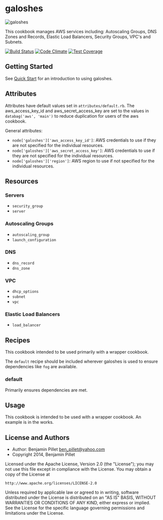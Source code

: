 galoshes
=============

![galoshes](http://www.whistlestopgrill.com/site/wp-content/uploads/Don-t-forget-you-galoshes-flora-and-fauna-18590881-500-357.jpg)

This cookbook manages AWS services including: Autoscaling Groups, DNS Zones and Records, Elastic Load Balancers, Security Groups, VPC's and Subnets.

[![Build Status](https://secure.travis-ci.org/galoshes/galoshes.svg?branch=master)](http://travis-ci.org/galoshes/galoshes)
[![Code Climate](https://codeclimate.com/github/galoshes/galoshes.svg)](https://codeclimate.com/github/galoshes/galoshes)
[![Test Coverage](https://codeclimate.com/github/galoshes/galoshes/badges/coverage.svg)](https://codeclimate.com/github/galoshes/galoshes)

## Getting Started

See [Quick Start](https://github.com/galoshes/galoshes/wiki/Quick-Start) for an introduction to using galoshes.

## Attributes

Attributes have default values set in `attributes/default.rb`. The aws_access_key_id 
and aws_secret_access_key are set to the values in `databag('aws', 'main')` to reduce
duplication for users of the aws cookbook.

General attributes:

* `node['galoshes']['aws_access_key_id']`: AWS credentials to use if they are not
  specified for the individual resources.
* `node['galoshes']['aws_secret_access_key']`: AWS credentials to use if they are not
  specified for the individual resources.
* `node['galoshes']['region']`: AWS region to use if not specified for the
  individual resources.

## Resources

### Servers

* `security_group`
* `server`

### Autoscaling Groups

* `autoscaling_group`
* `launch_configuration`

### DNS

* `dns_record`
* `dns_zone`

### VPC

* `dhcp_options`
* `subnet`
* `vpc`

### Elastic Load Balancers

* `load_balancer`

## Recipes

This cookbook intended to be used primarily with a wrapper cookbook.  

The `default` recipe should be included wherever galoshes is used to ensure
dependencies like `fog` are available.

### default

Primarily ensures dependencies are met.

## Usage

This cookbook is intended to be used with a wrapper cookbook.  An example
is in the works.

## License and Authors

- Author: Benjamin Pillet <ben_pillet@yahoo.com>
- Copyright 2014, Benjamin Pillet

Licensed under the Apache License, Version 2.0 (the "License");
you may not use this file except in compliance with the License.
You may obtain a copy of the License at

    http://www.apache.org/licenses/LICENSE-2.0

Unless required by applicable law or agreed to in writing, software
distributed under the License is distributed on an "AS IS" BASIS,
WITHOUT WARRANTIES OR CONDITIONS OF ANY KIND, either express or implied.
See the License for the specific language governing permissions and
limitations under the License.
